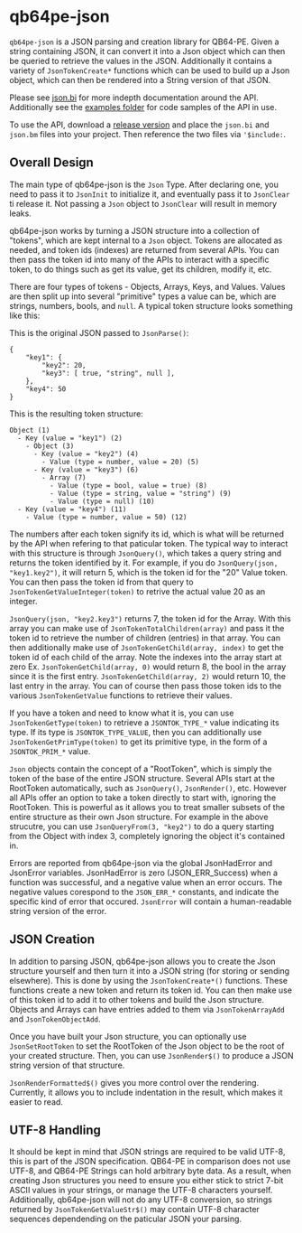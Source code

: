 qb64pe-json
===========

`qb64pe-json` is a JSON parsing and creation library for QB64-PE. Given a
string containing JSON, it can convert it into a Json object which can then be
queried to retrieve the values in the JSON. Additionally it contains a variety
of `JsonTokenCreate*` functions which can be used to build up a Json object, which
can then be rendered into a String version of that JSON.

Please see [json.bi](src/json.bi) for more indepth documentation around the
API. Additionally see the [examples folder](examples/) for code samples of the
API in use.

To use the API, download a
[release version](https://github.com/mkilgore/qb64pe-json/releases) and place
the `json.bi` and `json.bm` files into your project. Then reference the two
files via `'$include:`.

Overall Design
--------------

The main type of qb64pe-json is the `Json` Type. After declaring one, you need
to pass it to `JsonInit` to initialize it, and eventually pass it to
`JsonClear` ti release it. Not passing a `Json` object to `JsonClear` will
result in memory leaks.

qb64pe-json works by turning a JSON structure into a collection of "tokens",
which are kept internal to a `Json` object. Tokens are allocated as needed, and
token ids (indexes) are returned from several APIs. You can then pass the token
id into many of the APIs to interact with a specific token, to do things such
as get its value, get its children, modify it, etc.

There are four types of tokens - Objects, Arrays, Keys, and Values. Values are
then split up into several "primitive" types a value can be, which are strings,
numbers, bools, and `null`. A typical token structure looks something like
this:

This is the original JSON passed to `JsonParse()`:
```
{
    "key1": {
        "key2": 20,
        "key3": [ true, "string", null ],
    },
    "key4": 50
}
```

This is the resulting token structure:
```
Object (1)
  - Key (value = "key1") (2)
    - Object (3)
      - Key (value = "key2") (4)
        - Value (type = number, value = 20) (5)
      - Key (value = "key3") (6)
        - Array (7)
          - Value (type = bool, value = true) (8)
          - Value (type = string, value = "string") (9)
          - Value (type = null) (10)
  - Key (value = "key4") (11)
    - Value (type = number, value = 50) (12)
```

The numbers after each token signify its id, which is what will be returned by
the API when refering to that paticular token. The typical way to interact with this
structure is through `JsonQuery()`, which takes a query string and returns the
token identified by it. For example, if you do `JsonQuery(json, "key1.key2")`,
it will return 5, which is the token id for the "20" Value token. You can then
pass the token id from that query to `JsonTokenGetValueInteger(token)` to
retrive the actual value 20 as an integer.

`JsonQuery(json, "key2.key3")` returns 7, the token id for the Array. With this
array you can make use of `JsonTokenTotalChildren(array)` and pass it the token
id to retrieve the number of children (entries) in that array. You can then
additionally make use of `JsonTokenGetChild(array, index)` to get the token id
of each child of the array. Note the indexes into the array start at zero Ex.
`JsonTokenGetChild(array, 0)` would return 8, the bool in the array since it is
the first entry. `JsonTokenGetChild(array, 2)` would return 10, the last entry
in the array. You can of course then pass those token ids to the various
`JsonTokenGetValue` functions to retrieve their values.

If you have a token and need to know what it is, you can use
`JsonTokenGetType(token)` to retrieve a `JSONTOK_TYPE_*` value indicating its
type. If its type is `JSONTOK_TYPE_VALUE`, then you can additionally use
`JsonTokenGetPrimType(token)` to get its primitive type, in the form of a
`JSONTOK_PRIM_*` value.

`Json` objects contain the concept of a "RootToken", which is simply the token
of the base of the entire JSON structure. Several APIs start at the RootToken
automatically, such as `JsonQuery()`, `JsonRender()`, etc. However all APIs
offer an option to take a token directly to start with, ignoring the RootToken.
This is powerful as it allows you to treat smaller subsets of the entire
structure as their own Json structure. For example in the above strucutre, you
can use `JsonQueryFrom(3, "key2")` to do a query starting from the Object with
index 3, completely ignoring the object it's contained in.

Errors are reported from qb64pe-json via the global JsonHadError and JsonError
variables. JsonHadError is zero (JSON_ERR_Success) when a function was
successful, and a negative value when an error occurs. The negative values
corespond to the `JSON_ERR_*` constants, and indicate the specific kind of
error that occured. `JsonError` will contain a human-readable string version of
the error.

JSON Creation
-------------

In addition to parsing JSON, qb64pe-json allows you to create the Json
structure yourself and then turn it into a JSON string (for storing or sending
elsewhere). This is done by using the `JsonTokenCreate*()` functions. These
functions create a new token and return its token id. You can then make use of
this token id to add it to other tokens and build the Json structure. Objects
and Arrays can have entries added to them via `JsonTokenArrayAdd` and
`JsonTokenObjectAdd`.

Once you have built your Json structure, you can optionally use
`JsonSetRootToken` to set the RootToken of the Json object to be the root of
your created structure. Then, you can use `JsonRender$()` to produce a JSON
string version of that structure.

`JsonRenderFormatted$()` gives you more control over the rendering. Currently,
it allows you to include indentation in the result, which makes it easier to
read.

UTF-8 Handling
--------------

It should be kept in mind that JSON strings are required to be valid UTF-8, this
is part of the JSON specification. QB64-PE in comparison does not use UTF-8,
and QB64-PE Strings can hold arbitrary byte data. As a result, when creating
Json structures you need to ensure you either stick to strict 7-bit ASCII
values in your strings, or manage the UTF-8 characters yourself. Additionally,
qb64pe-json will not do any UTF-8 conversion, so strings returned by
`JsonTokenGetValueStr$()` may contain UTF-8 character sequences dependending on
the paticular JSON your parsing.
